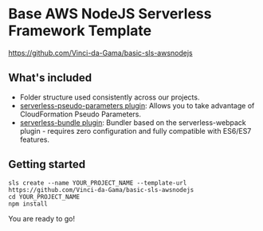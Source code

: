 # Base AWS NodeJS Serverless Framework Template

https://github.com/Vinci-da-Gama/basic-sls-awsnodejs

## What's included
* Folder structure used consistently across our projects.
* [serverless-pseudo-parameters plugin](https://www.npmjs.com/package/serverless-pseudo-parameters): Allows you to take advantage of CloudFormation Pseudo Parameters.
* [serverless-bundle plugin](https://www.npmjs.com/package/serverless-pseudo-parameters): Bundler based on the serverless-webpack plugin - requires zero configuration and fully compatible with ES6/ES7 features.

## Getting started
```
sls create --name YOUR_PROJECT_NAME --template-url https://github.com/Vinci-da-Gama/basic-sls-awsnodejs
cd YOUR_PROJECT_NAME
npm install
```

You are ready to go!
